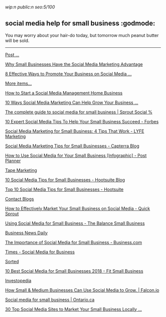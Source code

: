 ###### wip:n public:n seo:5/100

## social media help for small business :godmode:

You may worry about your hair-do today, but tomorrow much peanut butter will
be sold.


----------


[      Post ... ](https://www.postplanner.com/blog/use-social-media-for-your-small-business/?hs_amp=true)

[      Why Small Businesses Have the Social Media Marketing Advantage ](https://www.ducttapemarketing.com/small-businesses-social-media-marketing/)

[      8 Effective Ways to Promote Your Business on Social Media ... ](https://www.businesswest.co.uk/blog/8-effective-ways-promote-your-business-social-media)

[More items... ](https://www.thebalancesmb.com/start-a-social-media-management-business-1794528)

[      How to Start a Social Media Management Home Business ](https://www.thebalancesmb.com/start-a-social-media-management-business-1794528)

[      10 Ways Social Media Marketing Can Help Grow Your Business ... ](https://blogs.constantcontact.com/why-social-media-marketing/)

[The complete guide to social media for small business | Sprout Social % ](http://sproutsocial.com/insights/topics/social-media-for-small-business/)

[10 Expert Social Media Tips To Help Your Small Business Succeed - Forbes ](http://www.forbes.com/sites/allbusiness/2018/03/27/10-expert-social-media-tips-to-help-your-small-business-succeed/amp/)

[Social Media Marketing for Small Business: 4 Tips That Work - LYFE Marketing ](http://www.lyfemarketing.com/blog/social-media-marketing-for-small-business/)

[Social Media Marketing Tips for Small Businesses - Capterra Blog ](http://blog.capterra.com/what-is-social-media-marketing-21-social-media-marketing-tips-for-small-businesses/)

[How to Use Social Media for Your Small Business [Infographic] - Post Planner ](http://www.postplanner.com/blog/use-social-media-for-your-small-business/?hs_amp=true)

[Tape Marketing ](http://www.ducttapemarketing.com/small-businesses-social-media-marketing/amp/)

[10 Social Media Tips for Small Businesses - Hootsuite Blog ](http://blog.hootsuite.com/social-media-tips-for-small-business-owners/amp/)

[Top 10 Social Media Tips for Small Businesses - Hootsuite ](http://hootsuite.com/resources/top-10-social-media-tips-for-small-businesses)

[Contact Blogs ](http://blogs.constantcontact.com/why-social-media-marketing/)

[How to Effectively Market Your Small Business on Social Media - Quick Sprout ](http://www.quicksprout.com/2018/08/08/how-to-effectively-market-your-small-business-on-social-media/)

[Using Social Media for Small Business - The Balance Small Business ](http://www.thebalancesmb.com/social-media-small-business-2951743)

[Business News Daily ](http://www.businessnewsdaily.com/5782-social-media-marketing.html)

[The Importance of Social Media for Small Business - Business.com ](http://www.business.com/articles/social-media-small-business-importance/)

[Times - Social Media for Business ](http://oursocialtimes.com/a-guide-to-social-media-marketing-for-small-businesses/)

[Sorted ](http://sociallysorted.com.au/small-business-social-media-strategies/)

[10 Best Social Media for Small Businesses 2018 - Fit Small Business ](http://fitsmallbusiness.com/best-social-media-for-business/)

[Investopedia ](http://www.investopedia.com/university/implementing-small-business-social-media-strategy/)

[How Small & Medium Businesses Can Use Social Media to Grow. | Falcon.io ](http://www.falcon.io/insights-hub/topics/social-media-management/small-business-social-media/amp/)

[Social media for small business | Ontario.ca ](http://www.ontario.ca/page/social-media-small-business)

[30 Top Social Media Sites to Market Your Small Business Locally ... ](http://smallbiztrends.com/2016/12/local-social-media-sites.html)

